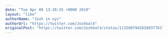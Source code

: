 ```yaml
---
date: "Tue Apr 09 13:30:35 +0000 2019"
layout: "like"
authorName: "Josh in nyc"
authorUrl: "https://twitter.com/Joshbal4"
originalPost: "https://twitter.com/Joshbal4/status/1115607942626037761"
---
```

